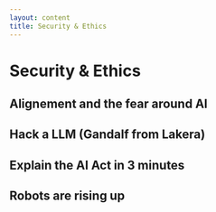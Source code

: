 ```yaml
---
layout: content
title: Security & Ethics
---
```


# Security & Ethics

## Alignement and the fear around AI

## Hack a LLM (Gandalf from Lakera)

## Explain the AI Act in 3 minutes

## Robots are rising up
